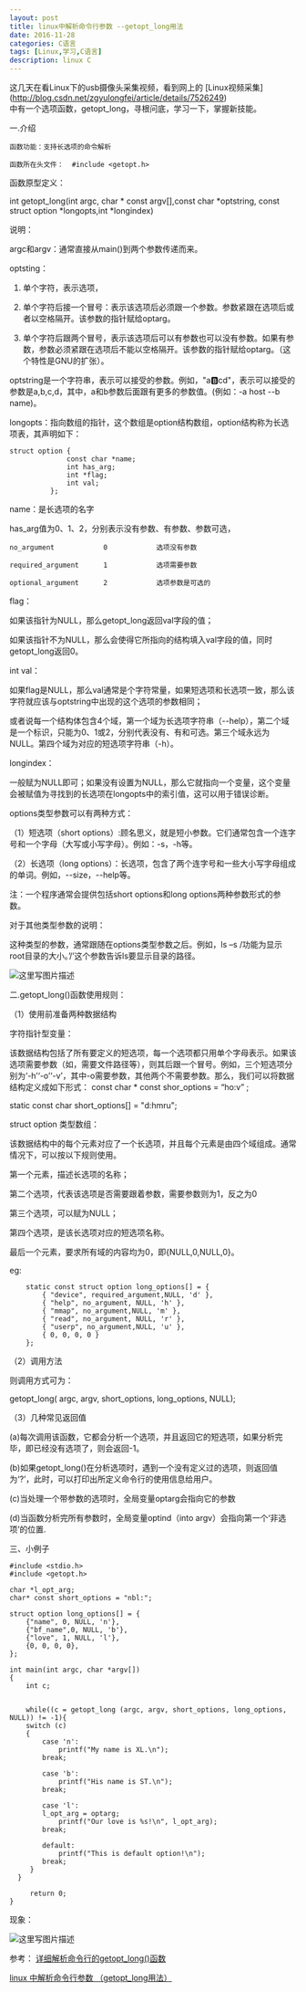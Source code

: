 ```yaml
---
layout: post
title: linux中解析命令行参数 --getopt_long用法
date: 2016-11-28
categories: C语言
tags: [Linux,学习,C语言]
description: linux C
---
```



这几天在看Linux下的usb摄像头采集视频，看到网上的
[Linux视频采集] (http://blog.csdn.net/zgyulongfei/article/details/7526249)	
中有一个选项函数，getopt_long，寻根问底，学习一下，掌握新技能。

一.介绍

	函数功能：支持长选项的命令解析

	函数所在头文件：  #include <getopt.h>

函数原型定义：
	
int getopt_long(int argc, char * const argv[],const char *optstring, const struct option *longopts,int *longindex)

说明：

argc和argv：通常直接从main()到两个参数传递而来。

optsting：

1. 单个字符，表示选项， 

2. 单个字符后接一个冒号：表示该选项后必须跟一个参数。参数紧跟在选项后或者以空格隔开。该参数的指针赋给optarg。 

3. 单个字符后跟两个冒号，表示该选项后可以有参数也可以没有参数。如果有参数，参数必须紧跟在选项后不能以空格隔开。该参数的指针赋给optarg。（这个特性是GNU的扩张）。

optstring是一个字符串，表示可以接受的参数。例如，"a:b:cd"，表示可以接受的参数是a,b,c,d，其中，a和b参数后面跟有更多的参数值。(例如：-a host --b name)。

longopts：指向数组的指针，这个数组是option结构数组，option结构称为长选项表，其声明如下：

	struct option {
	              const char *name;
	              int has_arg;
	              int *flag;
	              int val;
	          };

name：是长选项的名字

has_arg值为0、1、2，分别表示没有参数、有参数、参数可选，

	no_argument            0            选项没有参数
	
	required_argument      1            选项需要参数
	
	optional_argument      2            选项参数是可选的

flag：

如果该指针为NULL，那么getopt_long返回val字段的值；

如果该指针不为NULL，那么会使得它所指向的结构填入val字段的值，同时getopt_long返回0。

int val：

如果flag是NULL，那么val通常是个字符常量，如果短选项和长选项一致，那么该字符就应该与optstring中出现的这个选项的参数相同；

或者说每一个结构体包含4个域，第一个域为长选项字符串（--help），第二个域是一个标识，只能为0、1或2，分别代表没有、有和可选。第三个域永远为NULL。第四个域为对应的短选项字符串（-h）。

longindex：

一般赋为NULL即可；如果没有设置为NULL，那么它就指向一个变量，这个变量会被赋值为寻找到的长选项在longopts中的索引值，这可以用于错误诊断。

options类型参数可以有两种方式：

  （1）短选项（short options）:顾名思义，就是短小参数。它们通常包含一个连字号和一个字母（大写或小写字母）。例如：-s，-h等。
  
（2）长选项（long options）：长选项，包含了两个连字号和一些大小写字母组成的单词。例如，--size，--help等。

 注：一个程序通常会提供包括short options和long options两种参数形式的参数。

  对于其他类型参数的说明：
  
  这种类型的参数，通常跟随在options类型参数之后。例如，ls –s /功能为显示root目录的大小。’/’这个参数告诉ls要显示目录的路径。

![这里写图片描述](http://img.blog.csdn.net/20161128105029760)

二.getopt_long()函数使用规则：

（1）使用前准备两种数据结构

  字符指针型变量：
  
  该数据结构包括了所有要定义的短选项，每一个选项都只用单个字母表示。如果该选项需要参数（如，需要文件路径等），则其后跟一个冒号。例如，三个短选项分别为‘-h’‘-o’‘-v’，其中-o需要参数，其他两个不需要参数。那么，我们可以将数据结构定义成如下形式：
const char * const shor_options = “ho:v” ;

static const char short_options[] = "d:hmru";

  struct option 类型数组：
  
  该数据结构中的每个元素对应了一个长选项，并且每个元素是由四个域组成。通常情况下，可以按以下规则使用。
  
 第一个元素，描述长选项的名称；
  
 第二个选项，代表该选项是否需要跟着参数，需要参数则为1，反之为0

第三个选项，可以赋为NULL；

第四个选项，是该长选项对应的短选项名称。

最后一个元素，要求所有域的内容均为0，即{NULL,0,NULL,0}。

eg:

		static const struct option long_options[] = {
			{ "device", required_argument,NULL, 'd' },
			{ "help", no_argument, NULL, 'h' }, 
			{ "mmap", no_argument,NULL, 'm' }, 
			{ "read", no_argument, NULL, 'r' },
			{ "userp", no_argument,NULL, 'u' }, 
			{ 0, 0, 0, 0 }
		};

（2）调用方法

则调用方式可为：

getopt_long( argc, argv, short_options, long_options, NULL);

（3）几种常见返回值

   (a)每次调用该函数，它都会分析一个选项，并且返回它的短选项，如果分析完毕，即已经没有选项了，则会返回-1。
   
   (b)如果getopt_long()在分析选项时，遇到一个没有定义过的选项，则返回值为‘?’，此时，可以打印出所定义命令行的使用信息给用户。
    
   (c)当处理一个带参数的选项时，全局变量optarg会指向它的参数 
    
   (d)当函数分析完所有参数时，全局变量optind（into argv）会指向第一个‘非选项’的位置.

三、小例子

	#include <stdio.h>
	#include <getopt.h>
	
	char *l_opt_arg;
	char* const short_options = "nbl:";
	
	struct option long_options[] = {
		{"name", 0, NULL, 'n'},
		{"bf_name",0, NULL, 'b'},
		{"love", 1, NULL, 'l'},
		{0, 0, 0, 0},
	};
	
	int main(int argc, char *argv[])
	{
		int c;
		
		
		while((c = getopt_long (argc, argv, short_options, long_options, NULL)) != -1){
		switch (c)
		{
			case 'n':
				printf("My name is XL.\n");
			break;
			
			case 'b':
				printf("His name is ST.\n");
			break;
			
			case 'l':
			l_opt_arg = optarg;
				printf("Our love is %s!\n", l_opt_arg);
			break;
			
			default:
				printf("This is default option!\n");
			break;
		 }
	  }
	
		 return 0;
	}

现象：

![这里写图片描述](http://img.blog.csdn.net/20161128130006156)

参考：
[详细解析命令行的getopt_long()函数](http://www.thinksaas.cn/topics/0/71/71671.html)

[linux 中解析命令行参数 （getopt_long用法） ](http://www.cnblogs.com/hnrainll/archive/2011/09/15/2176933.html)

